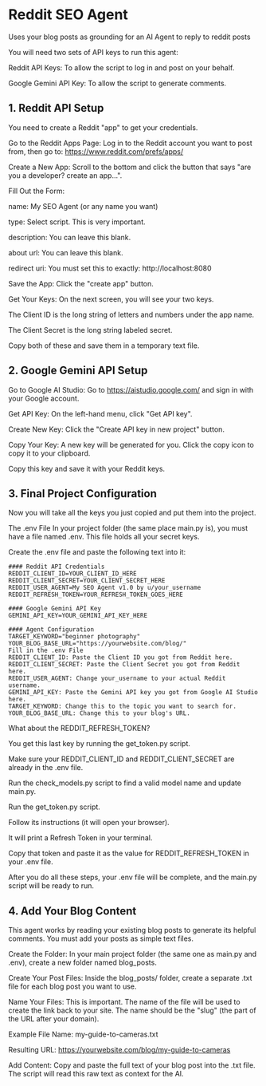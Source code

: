# Reddit SEO Agent
Uses your blog posts as grounding for an AI Agent to reply to reddit posts

You will need two sets of API keys to run this agent:

Reddit API Keys: To allow the script to log in and post on your behalf.

Google Gemini API Key: To allow the script to generate comments.

## 1. Reddit API Setup
You need to create a Reddit "app" to get your credentials.

Go to the Reddit Apps Page: Log in to the Reddit account you want to post from, then go to: https://www.reddit.com/prefs/apps/

Create a New App: Scroll to the bottom and click the button that says "are you a developer? create an app...".

Fill Out the Form:

name: My SEO Agent (or any name you want)

type: Select script. This is very important.

description: You can leave this blank.

about url: You can leave this blank.

redirect uri: You must set this to exactly: http://localhost:8080

Save the App: Click the "create app" button.

Get Your Keys: On the next screen, you will see your two keys.

The Client ID is the long string of letters and numbers under the app name.

The Client Secret is the long string labeled secret.

Copy both of these and save them in a temporary text file.

## 2. Google Gemini API Setup
Go to Google AI Studio: Go to https://aistudio.google.com/ and sign in with your Google account.

Get API Key: On the left-hand menu, click "Get API key".

Create New Key: Click the "Create API key in new project" button.

Copy Your Key: A new key will be generated for you. Click the copy icon to copy it to your clipboard.

Copy this key and save it with your Reddit keys.

## 3. Final Project Configuration
Now you will take all the keys you just copied and put them into the project.

The .env File
In your project folder (the same place main.py is), you must have a file named .env. This file holds all your secret keys.

Create the .env file and paste the following text into it:
```
#### Reddit API Credentials
REDDIT_CLIENT_ID=YOUR_CLIENT_ID_HERE
REDDIT_CLIENT_SECRET=YOUR_CLIENT_SECRET_HERE
REDDIT_USER_AGENT=My SEO Agent v1.0 by u/your_username
REDDIT_REFRESH_TOKEN=YOUR_REFRESH_TOKEN_GOES_HERE

#### Google Gemini API Key
GEMINI_API_KEY=YOUR_GEMINI_API_KEY_HERE

#### Agent Configuration
TARGET_KEYWORD="beginner photography"
YOUR_BLOG_BASE_URL="https://yourwebsite.com/blog/"
Fill in the .env File
REDDIT_CLIENT_ID: Paste the Client ID you got from Reddit here.
REDDIT_CLIENT_SECRET: Paste the Client Secret you got from Reddit here.
REDDIT_USER_AGENT: Change your_username to your actual Reddit username.
GEMINI_API_KEY: Paste the Gemini API key you got from Google AI Studio here.
TARGET_KEYWORD: Change this to the topic you want to search for.
YOUR_BLOG_BASE_URL: Change this to your blog's URL.
```

What about the REDDIT_REFRESH_TOKEN?

You get this last key by running the get_token.py script.

Make sure your REDDIT_CLIENT_ID and REDDIT_CLIENT_SECRET are already in the .env file.

Run the check_models.py script to find a valid model name and update main.py.

Run the get_token.py script.

Follow its instructions (it will open your browser).

It will print a Refresh Token in your terminal.

Copy that token and paste it as the value for REDDIT_REFRESH_TOKEN in your .env file.

After you do all these steps, your .env file will be complete, and the main.py script will be ready to run.

## 4.  Add Your Blog Content

This agent works by reading your existing blog posts to generate its helpful comments. You must add your posts as simple text files.

Create the Folder: In your main project folder (the same one as main.py and .env), create a new folder named blog_posts.

Create Your Post Files: Inside the blog_posts/ folder, create a separate .txt file for each blog post you want to use.

Name Your Files: This is important. The name of the file will be used to create the link back to your site. The name should be the "slug" (the part of the URL after your domain).

Example File Name: my-guide-to-cameras.txt

Resulting URL: https://yourwebsite.com/blog/my-guide-to-cameras

Add Content: Copy and paste the full text of your blog post into the .txt file. The script will read this raw text as context for the AI.
